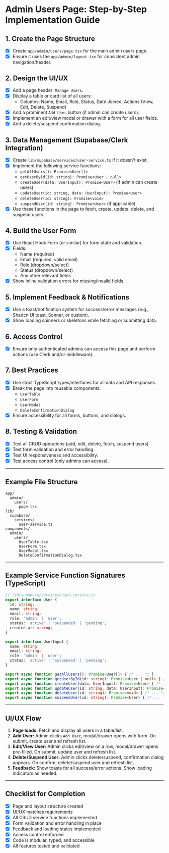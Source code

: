 # Admin Users Page: Step-by-Step Implementation Guide

## 1. Create the Page Structure
- [x] Create `app/admin/users/page.tsx` for the main admin users page.
- [x] Ensure it uses the `app/admin/layout.tsx` for consistent admin navigation/header.

## 2. Design the UI/UX
- [x] Add a page header: `Manage Users`.
- [x] Display a table or card list of all users:
    - Columns: Name, Email, Role, Status, Date Joined, Actions (View, Edit, Delete, Suspend)
- [x] Add a prominent `Add User` button (if admin can create users).
- [x] Implement an edit/view modal or drawer with a form for all user fields.
- [x] Add a delete/suspend confirmation dialog.

## 3. Data Management (Supabase/Clerk Integration)
- [x] Create `lib/supabase/services/user-service.ts` if it doesn't exist.
- [x] Implement the following service functions:
    - `getAllUsers(): Promise<User[]>`
    - `getUserById(id: string): Promise<User | null>`
    - `createUser(data: UserInput): Promise<User>` (if admin can create users)
    - `updateUser(id: string, data: UserInput): Promise<User>`
    - `deleteUser(id: string): Promise<void>`
    - `suspendUser(id: string): Promise<User>` (if applicable)
- [x] Use these functions in the page to fetch, create, update, delete, and suspend users.

## 4. Build the User Form
- [x] Use React Hook Form (or similar) for form state and validation.
- [x] Fields:
    - Name (required)
    - Email (required, valid email)
    - Role (dropdown/select)
    - Status (dropdown/select)
    - Any other relevant fields
- [x] Show inline validation errors for missing/invalid fields.

## 5. Implement Feedback & Notifications
- [x] Use a toast/notification system for success/error messages (e.g., Shadcn UI toast, Sonner, or custom).
- [x] Show loading spinners or skeletons while fetching or submitting data.

## 6. Access Control
- [x] Ensure only authenticated admins can access this page and perform actions (use Clerk and/or middleware).

## 7. Best Practices
- [x] Use strict TypeScript types/interfaces for all data and API responses.
- [x] Break the page into reusable components:
    - `UserTable`
    - `UserForm`
    - `UserModal`
    - `DeleteConfirmationDialog`
- [x] Ensure accessibility for all forms, buttons, and dialogs.

## 8. Testing & Validation
- [x] Test all CRUD operations (add, edit, delete, fetch, suspend users).
- [x] Test form validation and error handling.
- [x] Test UI responsiveness and accessibility.
- [x] Test access control (only admins can access).

---

## Example File Structure
```
app/
  admin/
    users/
      page.tsx
lib/
  supabase/
    services/
      user-service.ts
components/
  admin/
    users/
      UserTable.tsx
      UserForm.tsx
      UserModal.tsx
      DeleteConfirmationDialog.tsx
```

---

## Example Service Function Signatures (TypeScript)
```ts
// lib/supabase/services/user-service.ts
export interface User {
  id: string;
  name: string;
  email: string;
  role: 'admin' | 'user';
  status: 'active' | 'suspended' | 'pending';
  created_at: string;
}

export interface UserInput {
  name: string;
  email: string;
  role: 'admin' | 'user';
  status: 'active' | 'suspended' | 'pending';
}

export async function getAllUsers(): Promise<User[]> { /* ... */ }
export async function getUserById(id: string): Promise<User | null> { /* ... */ }
export async function createUser(data: UserInput): Promise<User> { /* ... */ }
export async function updateUser(id: string, data: UserInput): Promise<User> { /* ... */ }
export async function deleteUser(id: string): Promise<void> { /* ... */ }
export async function suspendUser(id: string): Promise<User> { /* ... */ }
```

---

## UI/UX Flow
1. **Page loads:** Fetch and display all users in a table/list.
2. **Add User:** Admin clicks `Add User`, modal/drawer opens with form. On submit, create user and refresh list.
3. **Edit/View User:** Admin clicks edit/view on a row, modal/drawer opens pre-filled. On submit, update user and refresh list.
4. **Delete/Suspend User:** Admin clicks delete/suspend, confirmation dialog appears. On confirm, delete/suspend user and refresh list.
5. **Feedback:** Show toasts for all success/error actions. Show loading indicators as needed.

---

## Checklist for Completion
- [x] Page and layout structure created
- [x] UI/UX matches requirements
- [x] All CRUD service functions implemented
- [x] Form validation and error handling in place
- [x] Feedback and loading states implemented
- [x] Access control enforced
- [x] Code is modular, typed, and accessible
- [x] All features tested and validated 